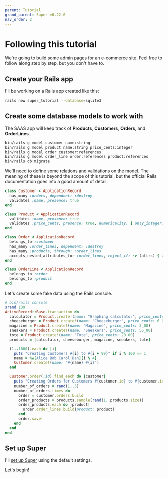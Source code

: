 ```yaml
---
parent: Tutorial
grand_parent: Super v0.22.0
nav_order: 2
---
```

# Following this tutorial

We're going to build some admin pages for an e-commerce site. Feel free to follow along step by step, but you don't have to.


## Create your Rails app

I'll be working on a Rails app created like this:

```sh
rails new super_tutorial --database=sqlite3
```


## Create some database models to work with

The SAAS app will keep track of **Products**, **Customers**, **Orders**, and **OrderLines**.

```sh
bin/rails g model customer name:string
bin/rails g model product name:string price_cents:integer
bin/rails g model order customer:references
bin/rails g model order_line order:references product:references
bin/rails db:migrate
```

We'll need to define some relations and validations on the model. The meaning of these is beyond the scope of this tutorial, but the official Rails documentation goes into a good amount of detail.

```ruby
class Customer < ApplicationRecord
  has_many :orders, dependent: :destroy
  validates :name, presence: true
end

class Product < ApplicationRecord
  validates :name, presence: true
  validates :price_cents, presence: true, numericality: { only_integer: true, greater_than_or_equal_to: 0 }
end

class Order < ApplicationRecord
  belongs_to :customer
  has_many :order_lines, dependent: :destroy
  has_many :products, through: :order_lines
  accepts_nested_attributes_for :order_lines, reject_if: -> (attrs) { attrs["product_id"].blank? }
end

class OrderLine < ApplicationRecord
  belongs_to :order
  belongs_to :product
end
```

Let's create some fake data using the Rails console.

```ruby
# bin/rails console
srand 139
ActiveRecord::Base.transaction do
  calculator = Product.create!(name: "Graphing calculator", price_cents: 100_00)
  cheeseburger = Product.create!(name: "Cheeseburger", price_cents: 6_00)
  magazine = Product.create!(name: "Magazine", price_cents: 3_00)
  sneakers = Product.create!(name: "Sneakers", price_cents: 55_00)
  tote = Product.create!(name: "Tote", price_cents: 20_00)
  products = [calculator, cheeseburger, magazine, sneakers, tote]

  (1..1000).each do |i|
    puts "Creating Customers #{i} to #{i + 99}" if i % 100 == 1
    name = %w[Alice Bob Carol Dan][i % 4]
    Customer.create!(name: "#{name} #{i}")
  end

  Customer.order(:id).find_each do |customer|
    puts "Creating Orders for Customers #{customer.id} to #{customer.id + 99}" if customer.id % 100 == 1
    number_of_orders = rand(1..3)
    number_of_orders.times do
      order = customer.orders.build
      order_products = products.sample(rand(1..products.size))
      order_products.each do |product|
        order.order_lines.build(product: product)
      end
      order.save!
    end
  end
end
```


## Set up Super

I'll [set up Super](./installation_and_setup.md) using the default settings.

Let's begin!

